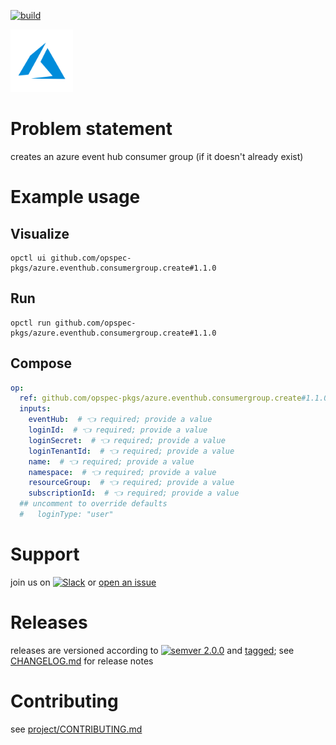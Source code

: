 [![build](https://github.com/opspec-pkgs/azure.eventhub.consumergroup.create/actions/workflows/build.yml/badge.svg)](https://github.com/opspec-pkgs/azure.eventhub.consumergroup.create/actions/workflows/build.yml)


<img src="icon.svg" alt="icon" height="100px">

# Problem statement

creates an azure event hub consumer group (if it doesn't already exist)

# Example usage

## Visualize

```shell
opctl ui github.com/opspec-pkgs/azure.eventhub.consumergroup.create#1.1.0
```

## Run

```
opctl run github.com/opspec-pkgs/azure.eventhub.consumergroup.create#1.1.0
```

## Compose

```yaml
op:
  ref: github.com/opspec-pkgs/azure.eventhub.consumergroup.create#1.1.0
  inputs:
    eventHub:  # 👈 required; provide a value
    loginId:  # 👈 required; provide a value
    loginSecret:  # 👈 required; provide a value
    loginTenantId:  # 👈 required; provide a value
    name:  # 👈 required; provide a value
    namespace:  # 👈 required; provide a value
    resourceGroup:  # 👈 required; provide a value
    subscriptionId:  # 👈 required; provide a value
  ## uncomment to override defaults
  #   loginType: "user"
```

# Support

join us on
[![Slack](https://img.shields.io/badge/slack-opctl-E01563.svg)](https://join.slack.com/t/opctl/shared_invite/zt-51zodvjn-Ul_UXfkhqYLWZPQTvNPp5w)
or
[open an issue](https://github.com/opspec-pkgs/azure.eventhub.consumergroup.create/issues)

# Releases

releases are versioned according to
[![semver 2.0.0](https://img.shields.io/badge/semver-2.0.0-brightgreen.svg)](http://semver.org/spec/v2.0.0.html)
and [tagged](https://git-scm.com/book/en/v2/Git-Basics-Tagging); see
[CHANGELOG.md](CHANGELOG.md) for release notes

# Contributing

see
[project/CONTRIBUTING.md](https://github.com/opspec-pkgs/project/blob/main/CONTRIBUTING.md)
